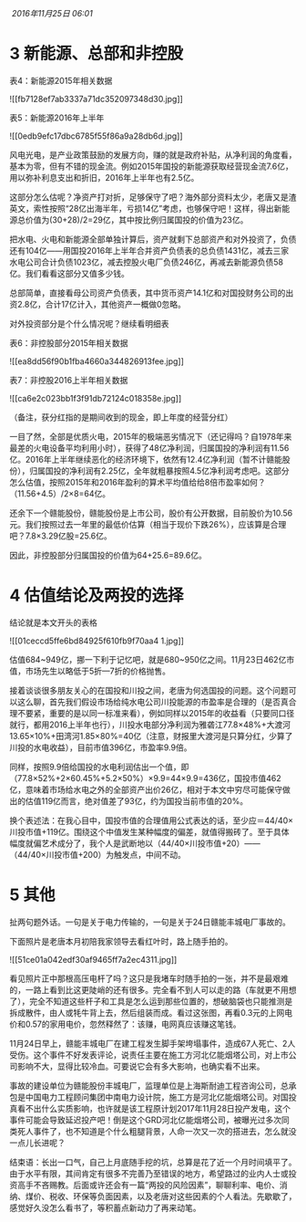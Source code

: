  _2016年11月25日 06:01_
# 3 新能源、总部和非控股

表4：新能源2015年相关数据

![[fb7128ef7ab3337a71dc352097348d30.jpg]]


表5：新能源2016年上半年

![[0edb9efc17dbc6785f55f86a9a28db6d.jpg]]

风电光电，是产业政策鼓励的发展方向，赚的就是政府补贴，从净利润的角度看，基本为零，但有不错的现金流。例如2015年国投的新能源获取经营现金流7.6亿，用以弥补利息支出和折旧，2016年上半年也有2.5亿。

这部分怎么估呢？净资产打对折，足够保守了吧？海外部分资料太少，老唐又是渣英文，索性按照“28亿出海半年，亏损14亿”考虑，也够保守吧！这样，得出新能源总价值为(30+28)/2=29亿，其中按比例归属国投的价值为23亿。

把水电、火电和新能源全部单独计算后，资产就剩下总部资产和对外投资了，负债还有104亿——用国投2016年上半年合并资产负债表的总负债1431亿，减去三家水电公司合计负债1023亿，减去控股火电厂负债246亿，再减去新能源负债58亿。我们看看这部分又值多少钱。

总部简单，直接看母公司资产负债表，其中货币资产14.1亿和对国投财务公司的出资2.8亿，合计17亿计入，其他资产一概做0忽略。

对外投资部分是个什么情况呢？继续看明细表

表6：非控股部分2015年相关数据

![[ea8dd56f90b1fba4660a344826913fee.jpg]]

表7：非控股2016上半年相关数据

![[ca6e2c023bb1f3f91db72124c018358e.jpg]]

（备注，获分红指的是期间收到的现金，即上年度的经营分红）

一目了然，全部是优质火电，2015年的极端恶劣情况下（还记得吗？自1978年来最差的火电设备平均利用小时），获得了48亿净利润，归属国投的净利润有11.56亿。2016年上半年继续恶化的经济环境下，依然有12.4亿净利润（暂不计赣能股份），归属国投的净利润有2.25亿，全年就粗暴按照4.5亿净利润考虑吧。这部分怎么估值，按照2015年和2016年盈利的算术平均值给给8倍市盈率如何？（11.56+4.5）/2×8=64亿。

还余下一个赣能股份，赣能股份是上市公司，股价有公开数据，目前股价为10.56元。我们按照过去一年里的最低价估算（相当于现价下跌26%），应该算是合理吧？7.8×3.29亿股=25.6亿。 

因此，非控股部分归属国投的价值为64+25.6=89.6亿。

# 4 估值结论及两投的选择

结论就是本文开头的表格

![[01ceccd5ffe6bd84925f610fb9f70aa4 1.jpg]]

估值684~949亿，挪一下利于记忆吧，就是680~950亿之间。11月23日462亿市值，市场先生以略低于5折—7折的价格抛售。

接着谈谈很多朋友关心的在国投和川投之间，老唐为何选国投的问题。这个问题可以这么聊，首先我们假设市场给纯水电公司川投能源的市盈率是合理的（是否真合理不要紧，重要的是以同一标准来看），例如同样以2015年的收益看（只要同口径就行，都用2016上半年也行），川投水电部分净利润为雅砻江77.8×48%+大渡河13.65×10%+田湾河1.85×80%=40亿（注意，财报里大渡河是只算分红，少算了川投的水电收益），目前市值396亿，市盈率9.9倍。

同样，按照9.9倍给国投的水电利润估出一个值，即（77.8×52%+2×60.45%+5.2×50%）×9.9=44×9.9=436亿，国投市值462亿，意味着市场给水电之外的全部资产出价26亿，相对于本文中穷尽可能保守做出的估值119亿而言，绝对值差了93亿，约为国投当前市值的20%。

换个表述法：在我心目中，国投市值的合理值用公式表达的话，至少应＝44/40×川投市值+119亿。围绕这个中值发生某种幅度的偏差，就值得搬砖了。至于具体幅度就偏艺术成分了，我个人是武断地以（44/40×川投市值+20）——（44/40×川投市值+200）为触发点，中间不动。

# 5 其他

扯两句题外话。一句是关于电力传输的，一句是关于24日赣能丰城电厂事故的。

下面照片是老唐本月初陪我家领导去看红叶时，路上随手拍的。

![[51ce01a042edf30af9465ff7a2ec4311.jpg]]

看见照片正中那根高压电杆了吗？这只是我堵车时随手拍的一张，并不是最艰难的，一路上看到比这更陡峭的还有很多。完全看不到人可以走的路（车就更不用想了），完全不知道这些杆子和工具是怎么运到那些位置的，想破脑袋也只能推测是拆成散件，由人或牦牛背上去，然后组装而成。看过这张图，再看0.3元的上网电价和0.57的家用电价，忽然释然了：该赚，电网真应该赚这笔钱。


11月24日早上，赣能丰城电厂在建工程发生脚手架垮塌事件，造成67人死亡、2人受伤。这个事件不好发表评论，说责任主要在施工方河北亿能烟塔公司，对上市公司影响不大，显得比较冷血。可要说它会有多大影响，也确实看不出来。


事故的建设单位为赣能股份丰城电厂，监理单位是上海斯耐迪工程咨询公司，总承包是中国电力工程顾问集团中南电力设计院，施工方是河北亿能烟塔公司。对国投真看不出什么实质影响，也许就是该工程原计划2017年11月28日投产发电，这个事件可能会导致延迟投产吧！倒是这个GRD河北亿能烟塔公司，被曝光过多次同类死人事件了，也不知道是个什么粗腿背景，人命一次又一次的搭进去，怎么就没一点儿长进呢？

结束语：长出一口气，自己上月底随手挖的坑，总算是花了近一个月时间填平了。由于水平有限，其间肯定有很多不完善乃至错误的地方，希望路过的业内人士或投资高手不吝赐教。后面或许还会有一篇“两投的风险因素”，聊聊利率、电价、消纳、煤价、税收、环保等负面因素，以及老唐对这些因素的个人看法。先歇歇了，感觉好久没怎么看书了，等积蓄点新动力了再来动笔。

